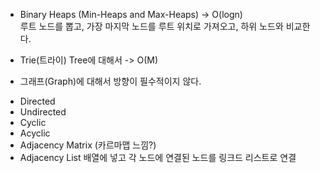 * Binary Heaps (Min-Heaps and Max-Heaps) -> O(logn)<br>
루트 노드를 뽑고, 가장 마지막 노드를 루트 위치로 가져오고, 하위 노드와 비교한다.<br>

* Trie(트라이) Tree에 대해서 -> O(M)<br>

* 그래프(Graph)에 대해서
방향이 필수적이지 않다.
- Directed
- Undirected
- Cyclic
- Acyclic
- Adjacency Matrix (카르마맵 느낌?)
- Adjacency List 배열에 넣고 각 노드에 연결된 노드를 링크드 리스트로 연결
